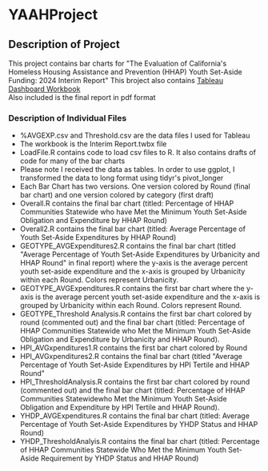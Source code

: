 # YAAHProject

## Description of Project
This project contains bar charts for "The Evaluation of California's Homeless
Housing Assistance and Prevention (HHAP) Youth Set-Aside Funding: 2024 Interim Report" 
This broject also contains [Tableau Dashboard Workbook](https://public.tableau.com/shared/3RTPDB8NS?:display_count=n&:origin=viz_share_link)  
Also included is the final report in pdf format

### Description of Individual Files
* %AVGEXP.csv and Threshold.csv are the data files I used for Tableau
* The workbook is the Interim Report.twbx file
* LoadFile.R contains code to load csv files to R. It also contains drafts of code for many of the bar charts
*  Please note I received the data as tables. In order to use ggplot, I transformed the data to long format using tidyr's pivot_longer
* Each Bar Chart has two versions. One version colored by Round (final bar chart) and one version colored by category (first draft)
* Overall.R contains the final bar chart (titled: Percentage of HHAP Communities Statewide who have Met the Minimum Youth Set-Aside Obligation and Expenditure by HHAP Round) 
* Overall2.R contains the final bar chart (titled: Average Percentage of Youth Set-Aside Expenditures by HHAP Round) 
* GEOTYPE_AVGExpenditures2.R contains the final bar chart (titled "Average Percentage of Youth Set-Aside
Expenditures by Urbanicity and HHAP Round" in final report) where the y-axis is the average percent youth set-aside expenditure and the x-axis is grouped by Urbanicity within each Round. Colors represent Urbanicity. 
* GEOTYPE_AVGExpenditures.R contains the first bar chart where the y-axis is the average percent youth set-aside expenditure and the x-axis is grouped by Urbanicity within each Round. Colors represent Round.
* GEOTYPE_Threshold Analysis.R contains the first bar chart colored by round (commented out) and the final bar chart (titled: Percentage of HHAP Communities Statewide who Met the Minimum Youth Set-Aside Obligation and Expenditure by Urbanicity and
HHAP Round). 
* HPI_AVGxpenditures1.R contains the first bar chart colored by Round
* HPI_AVGxpenditures2.R contains the final bar chart (titled "Average Percentage of Youth Set-Aside Expenditures by HPI Tertile and HHAP Round"
* HPI_ThresholdAnalysis.R  contains the first bar chart colored by round (commented out) and the final bar chart (titled: Percentage of HHAP Communities Statewidewho Met the Minimum Youth Set-Aside Obligation and Expenditure by HPI Tertile and HHAP Round). 
* YHDP_AVGExpenditures.R contains the final bar chart (titled: Average Percentage of Youth Set-Aside Expenditures by YHDP Status and HHAP Round)
* YHDP_ThresholdAnalyis.R contains the final bar chart (titled: Percentage of HHAP Communities Statewide Who Met the Minimum Youth Set-Aside Requirement by YHDP Status and HHAP Round)




